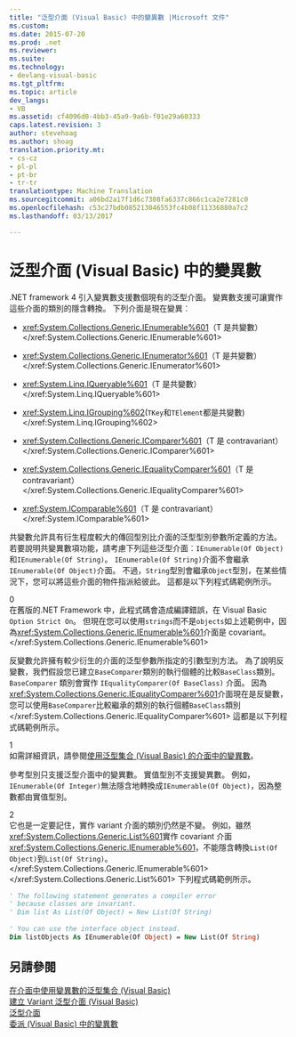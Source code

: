 ```yaml
---
title: "泛型介面 (Visual Basic) 中的變異數 |Microsoft 文件"
ms.custom: 
ms.date: 2015-07-20
ms.prod: .net
ms.reviewer: 
ms.suite: 
ms.technology:
- devlang-visual-basic
ms.tgt_pltfrm: 
ms.topic: article
dev_langs:
- VB
ms.assetid: cf4096d0-4bb3-45a9-9a6b-f01e29a60333
caps.latest.revision: 3
author: stevehoag
ms.author: shoag
translation.priority.mt:
- cs-cz
- pl-pl
- pt-br
- tr-tr
translationtype: Machine Translation
ms.sourcegitcommit: a06bd2a17f1d6c7308fa6337c866c1ca2e7281c0
ms.openlocfilehash: c53c27bdb085213046553fc4b08f11336880a7c2
ms.lasthandoff: 03/13/2017

---
```

# <a name="variance-in-generic-interfaces-visual-basic"></a>泛型介面 (Visual Basic) 中的變異數
.NET framework 4 引入變異數支援數個現有的泛型介面。 變異數支援可讓實作這些介面的類別的隱含轉換。 下列介面是現在變異︰  
  
-   <xref:System.Collections.Generic.IEnumerable%601>（T 是共變數）</xref:System.Collections.Generic.IEnumerable%601>  
  
-   <xref:System.Collections.Generic.IEnumerator%601>（T 是共變數）</xref:System.Collections.Generic.IEnumerator%601>  
  
-   <xref:System.Linq.IQueryable%601>（T 是共變數）</xref:System.Linq.IQueryable%601>  
  
-   <xref:System.Linq.IGrouping%602>(`TKey`和`TElement`都是共變數)</xref:System.Linq.IGrouping%602>  
  
-   <xref:System.Collections.Generic.IComparer%601>（T 是 contravariant）</xref:System.Collections.Generic.IComparer%601>  
  
-   <xref:System.Collections.Generic.IEqualityComparer%601>（T 是 contravariant）</xref:System.Collections.Generic.IEqualityComparer%601>  
  
-   <xref:System.IComparable%601>（T 是 contravariant）</xref:System.IComparable%601>  
  
 共變數允許具有衍生程度較大的傳回型別比介面的泛型型別參數所定義的方法。 若要說明共變異數項功能，請考慮下列這些泛型介面︰`IEnumerable(Of Object)`和`IEnumerable(Of String)`。 `IEnumerable(Of String)`介面不會繼承`IEnumerable(Of Object)`介面。 不過，`String`型別會繼承`Object`型別，在某些情況下，您可以將這些介面的物件指派給彼此。 這都是以下列程式碼範例所示。  
  
<CodeContentPlaceHolder>0</CodeContentPlaceHolder>  
 在舊版的.NET Framework 中，此程式碼會造成編譯錯誤，在 Visual Basic `Option Strict On`。 但現在您可以使用`strings`而不是`objects`如上述範例中，因為<xref:System.Collections.Generic.IEnumerable%601>介面是 covariant。</xref:System.Collections.Generic.IEnumerable%601>  
  
 反變數允許擁有較少衍生的介面的泛型參數所指定的引數型別方法。 為了說明反變數，我們假設您已建立`BaseComparer`類別的執行個體的比較`BaseClass`類別。 `BaseComparer` 類別會實作 `IEqualityComparer(Of BaseClass)` 介面。 因為<xref:System.Collections.Generic.IEqualityComparer%601>介面現在是反變數，您可以使用`BaseComparer`比較繼承的類別的執行個體`BaseClass`類別</xref:System.Collections.Generic.IEqualityComparer%601> 這都是以下列程式碼範例所示。  
  
<CodeContentPlaceHolder>1</CodeContentPlaceHolder>  
 如需詳細資訊，請參閱[使用泛型集合 (Visual Basic) 的介面中的變異數](../../../../visual-basic/programming-guide/concepts/covariance-contravariance/using-variance-in-interfaces-for-generic-collections.md)。  
  
 參考型別只支援泛型介面中的變異數。 實值型別不支援變異數。 例如，`IEnumerable(Of Integer)`無法隱含地轉換成`IEnumerable(Of Object)`，因為整數都由實值型別。  
  
<CodeContentPlaceHolder>2</CodeContentPlaceHolder>  
 它也是一定要記住，實作 variant 介面的類別仍然是不變。 例如，雖然<xref:System.Collections.Generic.List%601>實作 covariant 介面<xref:System.Collections.Generic.IEnumerable%601>，不能隱含轉換`List(Of Object)`到`List(Of String)`。</xref:System.Collections.Generic.IEnumerable%601> </xref:System.Collections.Generic.List%601> 下列程式碼範例所示。  
  
```vb  
' The following statement generates a compiler error  
' because classes are invariant.  
' Dim list As List(Of Object) = New List(Of String)  
  
' You can use the interface object instead.  
Dim listObjects As IEnumerable(Of Object) = New List(Of String)  
```  
  
## <a name="see-also"></a>另請參閱  
 [在介面中使用變異數的泛型集合 (Visual Basic)](../../../../visual-basic/programming-guide/concepts/covariance-contravariance/using-variance-in-interfaces-for-generic-collections.md)   
 [建立 Variant 泛型介面 (Visual Basic)](../../../../visual-basic/programming-guide/concepts/covariance-contravariance/creating-variant-generic-interfaces.md)   
 [泛型介面](http://msdn.microsoft.com/library/88bf5b04-d371-4edb-ba38-01ec7cabaacf)   
 [委派 (Visual Basic) 中的變異數](../../../../visual-basic/programming-guide/concepts/covariance-contravariance/variance-in-delegates.md)
